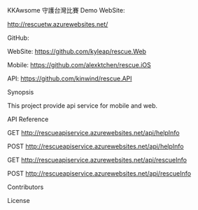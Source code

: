KKAwsome
守護台灣比賽
Demo WebSite:

http://rescuetw.azurewebsites.net/

GitHub:

WebSite: https://github.com/kyleap/rescue.Web

Mobile: https://github.com/alexktchen/rescue.iOS

API: https://github.com/kinwind/rescue.API

Synopsis

This project provide api service for mobile and web.

API Reference

GET http://rescueapiservice.azurewebsites.net/api/helpInfo

POST http://rescueapiservice.azurewebsites.net/api/helpInfo

GET http://rescueapiservice.azurewebsites.net/api/rescueInfo

POST http://rescueapiservice.azurewebsites.net/api/rescueInfo

Contributors

License
